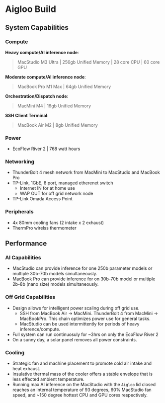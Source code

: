 # Aigloo Build

## System Capabilities
### Compute
**Heavy compute/AI inference node**:
> MacStudio M3 Ultra | 256gb Unified Memory | 28 core CPU | 60 core GPU

**Moderate compute/AI inference node**:
> MacBook Pro M1 Max | 64gb Unified Memory

**Orchestration/Dispatch node**:
> MacMini M4 | 16gb Unified Memory

**SSH Client Terminal**:
> MacBook Air M2 | 8gb Unified Memory
### Power
- EcoFlow River 2 | 768 watt hours
### Networking
- ThunderBolt 4 mesh network from MacMini to MacStudio and MacBook Pro
- TP-Link, 1GbE, 8 port, managed etherenet switch
  - Internet IN for at home use
  - WAP OUT for off grid network node
- TP-Link Omada Access Point
### Peripherals
- 4x 80mm cooling fans (2 intake x 2 exhaust)
- ThermPro wirelss thermometer

## Performance
### AI Capabilities
- MacStudio can provide inference for one 250b parameter models or multiple 30b-70b models simultaneously.
- MacBook Pro can provide inference for on 30b-70b model or multiple 2b-8b (nano size) models simultaneously.

### Off Grid Capabilities
- Design allows for intelligent power scaling during off grid use.
  - SSH from MacBook Air $\rightarrow$ MacMini. ThunderBolt 4 from MacMini $\rightarrow$ MacBookPro. This chain optimizes power use for general tasks.
  - MacStudio can be used intermittently for periods of heavy inference/compute.
- Full system can run continuosuly for ~3hrs on only the EcoFlow River 2
- On a sunny day, a solar panel removes all power constraints.

### Cooling
- Strategic fan and machine placement to promote cold air intake and heat exhaust.
- Insulative thermal mass of the cooler offers a stable envelope that is less effected ambient temperature.
- Running max AI inference on the MacStudio with the `Aigloo` lid closed reaches an internal temperature of 93 degrees, 60% MacStudio fan speed, and ~150 degree hottest CPU and GPU cores respectively.
